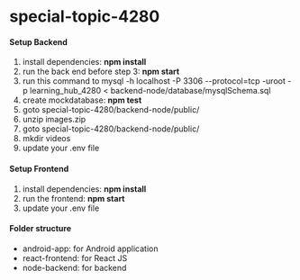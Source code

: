 # special-topic-4280

#### Setup Backend
1. install dependencies: **npm install**
2. run the back end before step 3: **npm start**
3. run this command to mysql -h localhost -P 3306 --protocol=tcp -uroot -p learning_hub_4280 < backend-node/database/mysqlSchema.sql
4. create mockdatabase: **npm test**
5. goto special-topic-4280/backend-node/public/
6. unzip images.zip
7. goto special-topic-4280/backend-node/public/
8. mkdir videos
9. update your .env file

#### Setup Frontend
1. install dependencies: **npm install**
2. run the frontend: **npm start**
3. update your .env file

#### Folder structure
* android-app: for Android application
* react-frontend: for React JS
* node-backend: for backend

